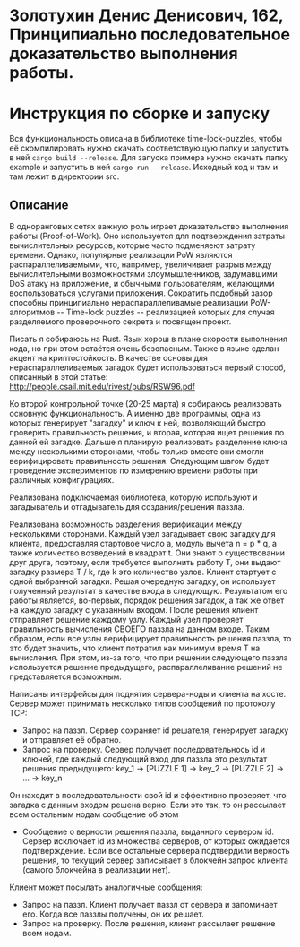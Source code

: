 # Золотухин Денис Денисович, 162, Принципиально последовательное доказательство выполнения работы.

# Инструкция по сборке и запуску

Вся функциональность описана в библиотеке time-lock-puzzles, чтобы её скомпилировать нужно скачать
соответствующую папку и запустить в ней ```cargo build --release```. Для запуска примера нужно
скачать папку example и запустить в ней ```cargo run --release```. Исходный код и там и там лежит в
директории src.

## Описание
В одноранговых сетях важную роль играет доказательство выполнения работы (Proof-of-Work). Оно используется для подтверждения затраты вычислительных ресурсов, которые часто подменяеют затрату времени.
Однако, популярные реализации PoW являются распараллеливаемыми, что, например, увеличивает разрыв между вычислительными возможностями злоумышленников, задумавшими DoS атаку на приложение, и обычными пользователям,
желающими воспользоваться услугами приложения. Сократить подобный зазор способны принципиально нераспараллеливамые реализации PoW-алгоритмов -- Time-lock puzzles -- реализацией которых для случая разделяемого проверочного секрета и посвящен проект.

Писать я собираюсь на Rust. Язык хорош в плане скорости выполнения кода, но при этом остаётся очень безопасным. Также в языке сделан акцент на криптостойкость.
В качестве основы для нераспараллеливаемых загадок будет использоваться первый способ, описанный в этой статье: http://people.csail.mit.edu/rivest/pubs/RSW96.pdf

Ко второй контрольной точке (20-25 марта) я собираюсь реализовать основную функциональность. А именно две программы, одна из которых генерирует "загадку" и ключ к ней, позволяющий быстро проверить правильность решения, и вторая,
которая ищет решения по данной ей загадке.
Дальше я планирую реализовать разделение ключа между несколькими сторонами, чтобы только вместе они смогли верифицировать правильность решения.
Следующим шагом будет проведение экспериментов по измерению времени работы при различных конфигурациях.

Реализована подключаемая библиотека, которую используют и загадыватель и отгадыватель для создания/решения паззла.

Реализована возможность разделения верификации между несколькими сторонами. Каждый узел загадывает свою загадку для клиента, предоставляя стартовое число a, модуль вычета n = p * q, а также количество возведений в квадрат t.
Они знают о существовании друг друга, поэтому, если требуется выполнить работу T, они выдают загадку размера T / k, где k это количество узлов.
Клиент стартует с одной выбранной загадки. Решая очередную загадку, он использует полученный результат в качестве входа в следующую.
Результатом его работы является, во-первых, порядок решения загадок, а так же ответ на каждую загадку с указанным входом.
После решения клиент отправляет решение каждому узлу. Каждый узел проверяет правильность вычисления СВОЕГО паззла на данном входе.
Таким образом, если все узлы верифицирует правильность решения паззла, то это будет значить, что клиент потратил как минимум время T на вычисления. При этом, из-за того, что при решении следующего паззла используется решение предыдущего, распараллеливание решений не представляется возможным.

Написаны интерфейсы для поднятия сервера-ноды и клиента на хосте.
Сервер может принимать несколько типов сообщений по протоколу TCP:
- Запрос на паззл. Сервер сохраняет id решателя, генерирует загадку и отправляет её обратно.
- Запрос на проверку. Сервер получает последовательнось id и ключей, где каждый следующий вход для паззла это результат решения предыдущего:
	key_1 -> [PUZZLE 1] -> key_2 -> [PUZZLE 2] -> ... -> key_n

Он находит в последовательности свой id и эффективно проверяет, что загадка с данным входом решена
верно. Если это так, то он рассылает всем остальным нодам сообщение об этом
- Сообщение о верности решения паззла, выданного сервером id. Сервер исключает id из множества
серверов, от которых ожидается подтверждение. Если все остальные сервера подтвердили верность решения,
то текущий сервер записывает в блокчейн запрос клиента (самого блокчейна в реализации нет).

Клиент может посылать аналогичные сообщения:
- Запрос на паззл. Клиент получает паззл от сервера и запоминает его. Когда все паззлы получены, он
их решает.
- Запрос на проверку. После решения, клиент рассылает решение всем нодам.


